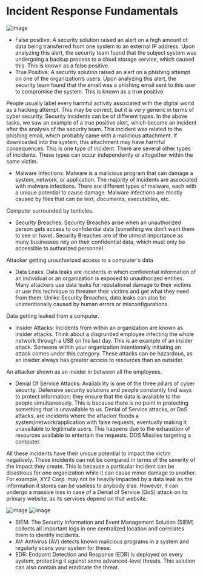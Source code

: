 # Incident Response Fundamentals
![image](https://github.com/user-attachments/assets/e4b46ba8-0fdd-4dba-b127-e02b60e0d3bc)

- False positive: A security solution raised an alert on a high amount of data being transferred from one system to an external IP address. Upon analyzing this alert, the security team found that the subject system was undergoing a backup process to a cloud storage service, which caused this. This is known as a false positive.
- True Positive: A security solution raised an alert on a phishing attempt on one of the organization’s users. Upon analyzing this alert, the security team found that the email was a phishing email sent to this user to compromise the system. This is known as a true positive.

People usually label every harmful activity associated with the digital world as a hacking attempt. This may be correct, but it is very generic in terms of cyber security. Security Incidents can be of different types. In the above tasks, we saw an example of a true positive alert, which became an incident after the analysis of the security team. This incident was related to the phishing email, which probably came with a malicious attachment. If downloaded into the system, this attachment may have harmful consequences. This is one type of incident. There are several other types of incidents. These types can occur independently or altogether within the same victim.

- Malware Infections: Malware is a malicious program that can damage a system, network, or application. The majority of incidents are associated with malware infections.  There are different types of malware, each with a unique potential to cause damage. Malware infections are mostly caused by files that can be text, documents, executables, etc.

Computer surrounded by tenticles.

- Security Breaches: Security Breaches arise when an unauthorized person gets access to confidential data (something we don’t want them to see or have).  Security Breaches are of the utmost importance as many businesses rely on their confidential data, which must only be accessible to authorized personnel.

Attacker getting unauthorized access to a computer's data
- Data Leaks: Data leaks are incidents in which confidential information of an individual or an organization is exposed to unauthorized entities. Many attackers use data leaks for reputational damage to their victims or use this technique to threaten their victims and get what they need from them. Unlike Security Breaches, data leaks can also be unintentionally caused by human errors or misconfigurations.

Data getting leaked from a computer.

- Insider Attacks: Incidents from within an organization are known as insider attacks. Think about a disgruntled employee infecting the whole network through a USB on his last day. This is an example of an insider attack. Someone within your organization intentionally initiating an attack comes under this category. These attacks can be hazardous, as an insider always has greater access to resources than an outsider.

An attacker shown as an insider in between all the employees.

- Denial Of Service Attacks: Availability is one of the three pillars of cyber security. Defensive security solutions and people constantly find ways to protect information; they ensure that the data is available to the people simultaneously. This is because there is no point in protecting something that is unavailable to us. Denial of Service attacks, or DoS attacks, are incidents where the attacker floods a system/network/application with false requests, eventually making it unavailable to legitimate users. This happens due to the exhaustion of resources available to entertain the requests. DOS Missiles targeting a computer.

All these incidents have their unique potential to impact the victim negatively. These incidents can not be compared in terms of the severity of the impact they create. This is because a particular incident can be disastrous for one organization while it can cause minor damage to another. For example, XYZ Corp. may not be heavily impacted by a data leak as the information it stores can be useless to anybody else. However, it can undergo a massive loss in case of a Denial of Service (DoS) attack on its primary website, as its services depend on that website.

![image](https://github.com/user-attachments/assets/74d25384-eeca-4028-baf3-e7e32137b02c)
![image](https://github.com/user-attachments/assets/95e94eab-bc43-4b67-96bd-b170ef54f111)


  - SIEM: The Security Information and Event Management Solution (SIEM) collects all important logs in one centralized location and correlates them to identify incidents.
  - AV: Antivirus (AV) detects known malicious programs in a system and regularly scans your system for these.
  - EDR: Endpoint Detection and Response (EDR) is deployed on every system, protecting it against some advanced-level threats. This solution can also contain and eradicate the threat.





